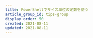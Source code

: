 ```yaml
---
title: PowerShellでサイズ単位の定数を使う
article_group_id: tips-group
display_order: 50
created: 2021-08-11
updated: 2021-08-11
---
```

